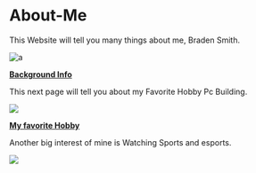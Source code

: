 # About-Me

This Website will tell you many things about me, Braden Smith.

![a](https://media.giphy.com/media/6pfEK1odbmcNi/giphy.gif)

[**Background Info**](https://github.com/Braden0103/About-Me/blob/master/Background%20Info.md)

This next page will tell you about my Favorite Hobby Pc Building.

![](https://www.cyberpowerpc.com/images/cs/inwin101/cs-450-132_400.png)

 [**My favorite Hobby**](https://github.com/Braden0103/About-Me/blob/master/Favorite%20Hobby.md)
 
 Another big interest of mine is Watching Sports and esports.
 
 ![](https://www.google.com/url?sa=i&source=images&cd=&ved=2ahUKEwjr1Zex77jmAhXJW80KHWokANQQjRx6BAgBEAQ&url=https%3A%2F%2Fwww.thewrap.com%2Fnfl-bashes-new-york-times-over-innuendo-and-speculation-in-concussion-coverage%2F&psig=AOvVaw1i3kgX9u_1Y4fc1dZq1p3K&ust=1576541087026753)

